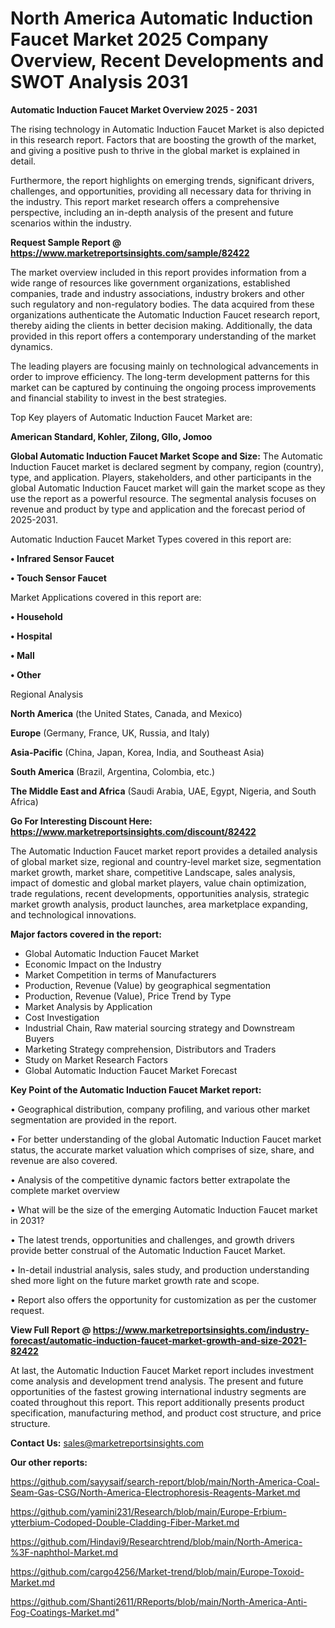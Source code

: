 # North America Automatic Induction Faucet Market 2025 Company Overview, Recent Developments and SWOT Analysis 2031

<Strong> Automatic Induction Faucet Market Overview 2025 - 2031</strong>

The rising technology in Automatic Induction Faucet Market is also depicted in this research report. Factors that are boosting the growth of the market, and giving a positive push to thrive in the global market is explained in detail.

Furthermore, the report highlights on emerging trends, significant drivers, challenges, and opportunities, providing all necessary data for thriving in the industry. This report market research offers a comprehensive perspective, including an in-depth analysis of the present and future scenarios within the industry.

<strong>Request Sample Report @ <a href=https://www.marketreportsinsights.com/sample/82422>https://www.marketreportsinsights.com/sample/82422</a></strong>

The market overview included in this report provides information from a wide range of resources like government organizations, established companies, trade and industry associations, industry brokers and other such regulatory and non-regulatory bodies. The data acquired from these organizations authenticate the Automatic Induction Faucet research report, thereby aiding the clients in better decision making. Additionally, the data provided in this report offers a contemporary understanding of the market dynamics.

The leading players are focusing mainly on technological advancements in order to improve efficiency. The long-term development patterns for this market can be captured by continuing the ongoing process improvements and financial stability to invest in the best strategies.

Top Key players of Automatic Induction Faucet Market are:

<strong>American Standard, Kohler, Zilong, Gllo, Jomoo</strong>

<strong><b>Global Automatic Induction Faucet Market Scope and Size:</b></strong>
The Automatic Induction Faucet market is declared segment by company, region (country), type, and application. Players, stakeholders, and other participants in the global Automatic Induction Faucet market will gain the market scope as they use the report as a powerful resource. The segmental analysis focuses on revenue and product by type and application and the forecast period of 2025-2031.

Automatic Induction Faucet Market Types covered in this report are:

<strong>• Infrared Sensor Faucet

• Touch Sensor Faucet</strong>

Market Applications covered in this report are:

<strong>• Household

• Hospital

• Mall

• Other</strong> 

Regional Analysis

<strong>North America</strong> (the United States, Canada, and Mexico)

<strong>Europe</strong> (Germany, France, UK, Russia, and Italy)

<strong>Asia-Pacific</strong> (China, Japan, Korea, India, and Southeast Asia)

<strong>South America</strong> (Brazil, Argentina, Colombia, etc.)

<strong>The Middle East and Africa</strong> (Saudi Arabia, UAE, Egypt, Nigeria, and South Africa)

<strong>Go For Interesting Discount Here: <a href=https://www.marketreportsinsights.com/discount/82422>https://www.marketreportsinsights.com/discount/82422</a></strong>

The Automatic Induction Faucet market report provides a detailed analysis of global market size, regional and country-level market size, segmentation market growth, market share, competitive Landscape, sales analysis, impact of domestic and global market players, value chain optimization, trade regulations, recent developments, opportunities analysis, strategic market growth analysis, product launches, area marketplace expanding, and technological innovations.

<strong><b>Major factors covered in the report:</b></strong>
<ul>
  <li>Global Automatic Induction Faucet Market </li>
  <li>Economic Impact on the Industry</li>
  <li>Market Competition in terms of Manufacturers</li>
  <li>Production, Revenue (Value) by geographical segmentation</li>
  <li>Production, Revenue (Value), Price Trend by Type</li>
  <li>Market Analysis by Application</li>
  <li>Cost Investigation</li>
  <li>Industrial Chain, Raw material sourcing strategy and Downstream Buyers</li>
  <li>Marketing Strategy comprehension, Distributors and Traders</li>
  <li>Study on Market Research Factors</li>
  <li>Global Automatic Induction Faucet Market Forecast</li>
</ul>

<strong><b>Key Point of the Automatic Induction Faucet Market report:</b></strong>

• Geographical distribution, company profiling, and various other market segmentation are provided in the report.

• For better understanding of the global Automatic Induction Faucet market status, the accurate market valuation which comprises of size, share, and revenue are also covered.

• Analysis of the competitive dynamic factors better extrapolate the complete market overview

• What will be the size of the emerging Automatic Induction Faucet market in 2031?

• The latest trends, opportunities and challenges, and growth drivers provide better construal of the Automatic Induction Faucet Market.

• In-detail industrial analysis, sales study, and production understanding shed more light on the future market growth rate and scope.

• Report also offers the opportunity for customization as per the customer request.

<strong><b>View Full Report @ <a href=https://www.marketreportsinsights.com/industry-forecast/automatic-induction-faucet-market-growth-and-size-2021-82422>https://www.marketreportsinsights.com/industry-forecast/automatic-induction-faucet-market-growth-and-size-2021-82422</a></b></strong>


At last, the Automatic Induction Faucet Market report includes investment come analysis and development trend analysis. The present and future opportunities of the fastest growing international industry segments are coated throughout this report. This report additionally presents product specification, manufacturing method, and product cost structure, and price structure.

<strong>Contact Us:</strong>
sales@marketreportsinsights.com

<strong>Our other reports:</strong>

<a href=https://github.com/sayysaif/search-report/blob/main/North-America-Coal-Seam-Gas-CSG/North-America-Electrophoresis-Reagents-Market.md>https://github.com/sayysaif/search-report/blob/main/North-America-Coal-Seam-Gas-CSG/North-America-Electrophoresis-Reagents-Market.md</a>

<a href=https://github.com/yamini231/Research/blob/main/Europe-Erbium-ytterbium-Codoped-Double-Cladding-Fiber-Market.md>https://github.com/yamini231/Research/blob/main/Europe-Erbium-ytterbium-Codoped-Double-Cladding-Fiber-Market.md</a>

<a href=https://github.com/Hindavi9/Researchtrend/blob/main/North-America-%3F-naphthol-Market.md>https://github.com/Hindavi9/Researchtrend/blob/main/North-America-%3F-naphthol-Market.md</a>

<a href=https://github.com/cargo4256/Market-trend/blob/main/Europe-Toxoid-Market.md>https://github.com/cargo4256/Market-trend/blob/main/Europe-Toxoid-Market.md</a>

<a href=https://github.com/Shanti2611/RReports/blob/main/North-America-Anti-Fog-Coatings-Market.md>https://github.com/Shanti2611/RReports/blob/main/North-America-Anti-Fog-Coatings-Market.md</a>"
